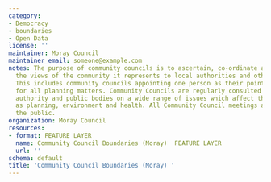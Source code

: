 ```yaml
---
category:
- Democracy
- boundaries
- Open Data
license: ''
maintainer: Moray Council
maintainer_email: someone@example.com
notes: The purpose of community councils is to ascertain, co-ordinate and express
  the views of the community it represents to local authorities and other pubic bodies.
  This includes community councils appointing one person as their point of contact
  for all planning matters. Community Councils are regularly consulted by the local
  authority and public bodies on a wide range of issues which affect their area, such
  as planning, environment and health. All Community Council meetings are open to
  the public.
organization: Moray Council
resources:
- format: FEATURE LAYER
  name: Community Council Boundaries (Moray)  FEATURE LAYER
  url: ''
schema: default
title: 'Community Council Boundaries (Moray) '
---
```


